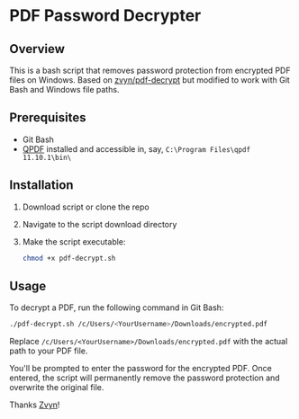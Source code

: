 # PDF Password Decrypter

## Overview

This is a bash script that removes password protection from encrypted PDF files on Windows. Based on [zvyn/pdf-decrypt](https://github.com/zvyn/pdf-decrypt) but modified to work with Git Bash and Windows file paths.

## Prerequisites

- Git Bash
- [QPDF](https://github.com/qpdf/qpdf) installed and accessible in, say, `C:\Program Files\qpdf 11.10.1\bin\`

## Installation

1. Download script or clone the repo

2. Navigate to the script download directory
 
3. Make the script executable:
   ```bash
   chmod +x pdf-decrypt.sh
   ```

## Usage

To decrypt a PDF, run the following command in Git Bash:

```bash
./pdf-decrypt.sh /c/Users/<YourUsername>/Downloads/encrypted.pdf
```

Replace `/c/Users/<YourUsername>/Downloads/encrypted.pdf` with the actual path to your PDF file.

You'll be prompted to enter the password for the encrypted PDF. Once entered, the script will permanently remove the password protection and overwrite the original file.

Thanks [Zvyn](https://github.com/zvyn)!
